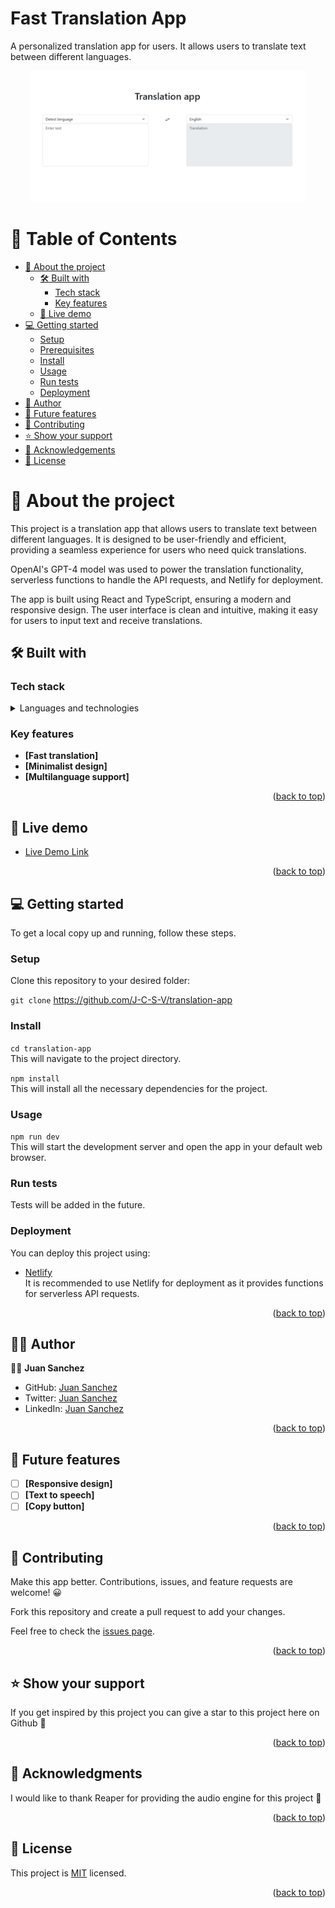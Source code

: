 # Fast Translation App

A personalized translation app for users. It allows users to translate text between different languages.

<a name="readme-top"></a>

<div align="center">
  <a href="https://translation-ai-app.netlify.app/" target="_blank">
  <img src="./public/img_hero.png" alt="logo" width="440" height="auto" /><br/>
  </a>
</div>

# 📗 Table of Contents

- [📖 About the project](#about-project)
  - [🛠 Built with](#built-with)
    - [Tech stack](#tech-stack)
    - [Key features](#key-features)
  - [🚀 Live demo](#live-demo)
- [💻 Getting started](#getting-started)
  - [Setup](#setup)
  - [Prerequisites](#prerequisites)
  - [Install](#install)
  - [Usage](#usage)
  - [Run tests](#run-tests)
  - [Deployment](#deployment)
- [👷 Author](#author)
- [🔭 Future features](#future-features)
- [🤝 Contributing](#contributing)
- [⭐️ Show your support](#support)
- [🙏 Acknowledgements](#acknowledgements)
- [📝 License](#license)

# 📖 About the project <a name="about-project"></a>

This project is a translation app that allows users to translate text between different languages. It is designed to be user-friendly and efficient, providing a seamless experience for users who need quick translations.

OpenAI's GPT-4 model was used to power the translation functionality, serverless functions to handle the API requests, and Netlify for deployment.

The app is built using React and TypeScript, ensuring a modern and responsive design. The user interface is clean and intuitive, making it easy for users to input text and receive translations.

## 🛠 Built with <a name="built-with"></a>

### Tech stack <a name="tech-stack"></a>

<details>
  <summary>Languages and technologies</summary><br>
  <ul>
    <li><a href="https://react.dev/">React.js</a></li>
    <li><a href="https://www.typescriptlang.org/">TypeScript</a></li>
    <li><a href="https://developer.mozilla.org/en-US/docs/Web/HTML">HTML</a></li>
    <li><a href="https://developer.mozilla.org/en-US/docs/Web/CSS">CSS</a></li>
    <li><a href="https://react-bootstrap.github.io/">React Bootstrap</a></li>
    <li><a href="https://git-scm.com/">Git</a></li>
    <li><a href="https://vitejs.dev/">Vite</a></li>
  </ul>
</details>

### Key features <a name="key-features"></a>

- **[Fast translation]**
- **[Minimalist design]**
- **[Multilanguage support]**
<p align="right">(<a href="#readme-top">back to top</a>)</p>

## 🚀 Live demo <a name="live-demo"></a>

- [Live Demo Link](https://translation-ai-app.netlify.app/)

<p align="right">(<a href="#readme-top">back to top</a>)</p>

## 💻 Getting started <a name="getting-started"></a>

To get a local copy up and running, follow these steps.

### Setup

Clone this repository to your desired folder:

`git clone` https://github.com/J-C-S-V/translation-app

### Install

`cd translation-app`<br>
This will navigate to the project directory.

`npm install`<br>
This will install all the necessary dependencies for the project.

### Usage

`npm run dev`<br>
This will start the development server and open the app in your default web browser.

### Run tests

Tests will be added in the future.

### Deployment

You can deploy this project using:

- [Netlify](https://www.netlify.com/)<br>
  It is recommended to use Netlify for deployment as it provides functions for serverless API requests.

<p align="right">(<a href="#readme-top">back to top</a>)</p>

## 👷‍♂️ Author <a name="author"></a>

👷‍♂️ **Juan Sanchez**

- GitHub: [Juan Sanchez](https://github.com/J-C-S-V)
- Twitter: [Juan Sanchez](https://twitter.com/juansan0)
- LinkedIn: [Juan Sanchez](https://www.linkedin.com/in/sanchez-juan-carlos)

<p align="right">(<a href="#readme-top">back to top</a>)</p>

## 🔭 Future features <a name="future-features"></a>

- [ ] **[Responsive design]**
- [ ] **[Text to speech]**
- [ ] **[Copy button]**

<p align="right">(<a href="#readme-top">back to top</a>)</p>

## 🤝 Contributing <a name="contributing"></a>

Make this app better. Contributions, issues, and feature requests are welcome! 😀

Fork this repository and create a pull request to add your changes.

Feel free to check the [issues page](../../issues/).

<p align="right">(<a href="#readme-top">back to top</a>)</p>

## ⭐️ Show your support <a name="support"></a>

If you get inspired by this project you can give a star to this project here on Github 🙌

<p align="right">(<a href="#readme-top">back to top</a>)</p>

## 🙏 Acknowledgments <a name="acknowledgements"></a>

I would like to thank Reaper for providing the audio engine for this project 🚀

<p align="right">(<a href="#readme-top">back to top</a>)</p>

## 📝 License <a name="license"></a>

This project is [MIT](https://github.com/J-C-S-V/translation-app/blob/main/MIT.md) licensed.

<p align="right">(<a href="#readme-top">back to top</a>)</p>
